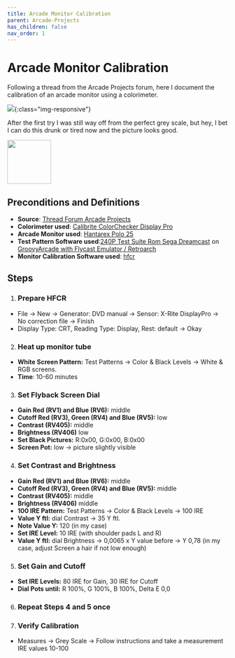 ```yaml
---
title: Arcade Monitor Calibration
parent: Arcade-Projects
has_children: false
nav_order: 1
---
```


# Arcade Monitor Calibration

Following a thread from the Arcade Projects forum, here I document the calibration of an arcade monitor using a colorimeter. 

![](https://user-images.githubusercontent.com/17674324/213933538-7f98b563-4287-4502-9013-3bf2e76fd8a1.jpg){:class="img-responsive"}

After the first try I was still way off from the perfect grey scale, but hey, I bet I can do this drunk or tired now and the picture looks good.

<img src="https://user-images.githubusercontent.com/17674324/213933211-2ddfb2a3-67ff-4e9b-b4c6-d2692ae58721.PNG" width="100" height="100">

## Preconditions and Definitions

- **Source**: [Thread Forum Arcade Projects](https://www.arcade-projects.com/threads/arcade-monitor-calibration-guides.17183)
- **Colorimeter used**: [Calibrite ColorChecker Display Pro](https://calibrite.com/)
- **Arcade Monitor used**: [Hantarex Polo 25](http://files.arcadeinfo.de/Monitore/Hantarex%20Polo.pdf)
- **Test Pattern Software used**:[240P Test Suite Rom Sega Dreamcast](https://artemiourbina.itch.io/240p-test-suite) on [GroovyArcade with Flycast Emulator / Retroarch](https://gitlab.com/groovyarcade/support/-/wikis/1-About-GroovyArcade/1.1-Welcome)
- **Monitor Calibration Software used**: [hfcr](https://sourceforge.net/projects/hcfr/)

## Steps

1. ### Prepare HFCR
- File &rarr; New &rarr; Generator: DVD manual &rarr; Sensor: X-Rite DisplayPro &rarr; No correction file &rarr; Finish
- Display Type: CRT, Reading Type: Display, Rest: default &rarr; Okay

2. ### Heat up monitor tube 
- **White Screen Pattern:** Test Patterns &rarr; Color & Black Levels &rarr; White & RGB screens.
- **Time**: 10-60 minutes 

3. ### Set Flyback Screen Dial
- **Gain Red (RV1) and Blue (RV6):** middle
- **Cutoff Red (RV3), Green (RV4) and Blue (RV5):** low
- **Contrast (RV405):** middle
- **Brightness (RV406)** low
- **Set Black Pictures:** R:0x00, G:0x00, B:0x00
- **Screen Pot:** low &rarr; picture slightly visible

4. ### Set Contrast and Brightness 
- **Gain Red (RV1) and Blue (RV6):** middle
- **Cutoff Red (RV3), Green (RV4) and Blue (RV5):** middle
- **Contrast (RV405):** middle
- **Brightness (RV406)** middle
- **100 IRE Pattern:** Test Patterns → Color & Black Levels → 100 IRE
- **Value Y ftl:** dial Contrast → 35 Y ftl.
- **Note Value Y:** 120 (in my case)
- **Set IRE Level:** 10 IRE (with shoulder pads L and R)
- **Value Y ftl:** dial Brightness → 0,0065 x Y value before → Y 0,78 (in my case, adjust Screen a hair if not low enough)

5. ### Set Gain and Cutoff 
- **Set IRE Levels:** 80 IRE for Gain, 30 IRE for Cutoff
- **Dial Pots until:** R 100%, G 100%, B 100%, Delta E 0,0 

6. ### Repeat Steps 4 and 5 once  

7. ### Verify Calibration
- Measures &rarr; Grey Scale &rarr; Follow instructions and take a measurement IRE values 10-100
 

